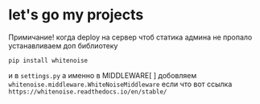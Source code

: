 # let's go my projects 


Примичание! когда deploy на сервер чтоб статика админа не пропало устанавливаем доп библиотеку

``` pip install whitenoise ```

и в ``` settings.py ``` а именно в MIDDLEWARE[ ]
добовляем 
``` whitenoise.middleware.WhiteNoiseMiddleware ```
если что вот ссылка ``` https://whitenoise.readthedocs.io/en/stable/ ```